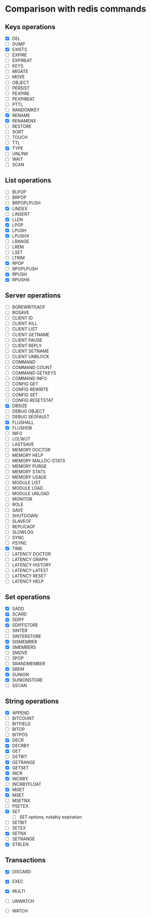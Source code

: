 
# Comparison with redis commands

## Keys operations

 - [x] DEL
 - [ ] DUMP
 - [x] EXISTS
 - [ ] EXPIRE
 - [ ] EXPIREAT
 - [ ] KEYS
 - [ ] MIGATE
 - [ ] MOVE
 - [ ] OBJECT
 - [ ] PERSIST
 - [ ] PEXPIRE
 - [ ] PEXPIREAT
 - [ ] PTTL
 - [ ] RANDOMKEY
 - [x] RENAME
 - [x] RENAMENX
 - [ ] RESTORE
 - [ ] SORT
 - [ ] TOUCH
 - [ ] TTL
 - [x] TYPE
 - [ ] UNLINK
 - [ ] WAIT
 - [ ] SCAN

## List operations

 - [ ] BLPOP
 - [ ] BRPOP
 - [ ] BRPOPLPUSH
 - [x] LINDEX
 - [ ] LINSERT
 - [x] LLEN
 - [x] LPOP
 - [x] LPUSH
 - [x] LPUSHX
 - [ ] LRANGE
 - [ ] LREM
 - [ ] LSET
 - [ ] LTRIM
 - [x] RPOP
 - [ ] RPOPLPUSH
 - [x] RPUSH
 - [x] RPUSHX

## Server operations

 - [ ] BGREWRITEAOF
 - [ ] BGSAVE
 - [ ] CLIENT ID
 - [ ] CLIENT KILL
 - [ ] CLIENT LIST
 - [ ] CLIENT GETNAME
 - [ ] CLIENT PAUSE
 - [ ] CLIENT REPLY
 - [ ] CLIENT SETNAME
 - [ ] CLIENT UNBLOCK
 - [ ] COMMAND
 - [ ] COMMAND COUNT
 - [ ] COMMAND GETKEYS
 - [ ] COMMAND INFO
 - [ ] CONFIG GET
 - [ ] CONFIG REWRITE
 - [ ] CONFIG SET
 - [ ] CONFIG RESETSTAT
 - [x] DBSIZE
 - [ ] DEBUG OBJECT
 - [ ] DEBUG SEGFAULT
 - [x] FLUSHALL
 - [x] FLUSHDB
 - [ ] INFO
 - [ ] LOLWUT
 - [ ] LASTSAVE
 - [ ] MEMORY DOCTOR
 - [ ] MEMORY HELP
 - [ ] MEMORY MALLOC-STATS
 - [ ] MEMORY PURGE
 - [ ] MEMORY STATS
 - [ ] MEMORY USAGE
 - [ ] MODULE LIST
 - [ ] MODULE LOAD
 - [ ] MODULE UNLOAD
 - [ ] MONITOR
 - [ ] ROLE
 - [ ] SAVE
 - [ ] SHUTDOWN
 - [ ] SLAVEOF
 - [ ] REPLICAOF
 - [ ] SLOWLOG
 - [ ] SYNC
 - [ ] PSYNC
 - [x] TIME
 - [ ] LATENCY DOCTOR
 - [ ] LATENCY GRAPH
 - [ ] LATENCY HISTORY
 - [ ] LATENCY LATEST
 - [ ] LATENCY RESET
 - [ ] LATENCY HELP

## Set operations

 - [x] SADD
 - [x] SCARD
 - [x] SDIFF
 - [x] SDIFFSTORE
 - [ ] SINTER
 - [ ] SINTERSTORE
 - [x] SISMEMBER
 - [x] SMEMBERS
 - [ ] SMOVE
 - [ ] SPOP
 - [ ] SRANDMEMBER
 - [x] SREM
 - [x] SUNION
 - [x] SUNIONSTORE
 - [ ] SSCAN

## String operations

 - [x] APPEND
 - [ ] BITCOUNT
 - [ ] BITFIELD
 - [ ] BITOP
 - [ ] BITPOS
 - [x] DECR
 - [x] DECRBY
 - [x] GET
 - [ ] GETBIT
 - [x] GETRANGE
 - [x] GETSET
 - [x] INCR
 - [x] INCRBY
 - [ ] INCRBYFLOAT
 - [x] MGET
 - [x] MSET
 - [ ] MSETNX
 - [ ] PSETEX
 - [x] SET
	- [ ] SET options, notably expiration
 - [ ] SETBIT
 - [ ] SETEX
 - [x] SETNX
 - [ ] SETRANGE
 - [x] STRLEN

## Transactions

 - [x] DISCARD
 - [x] EXEC
 - [x] MULTI
 - [ ] UNWATCH
 - [ ] WATCH

